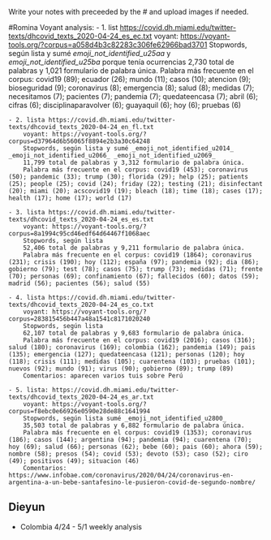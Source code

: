 Write your notes with preceeded by the # and upload images if needed.

#Romina
Voyant analysis:
	- 1. list https://covid.dh.miami.edu/twitter-texts/dhcovid_texts_2020-04-24_es_ec.txt
		 voyant: https://voyant-tools.org/?corpus=a058d4b3c82283c306fe62966bad3701
		 Stopwords, según lista y sumé _emoji_not_identified_u25aa_ y 
		_emoji_not_identified_u25ba_ porque tenía ocurrencias
		 2,730 total de palabras y 1,021 formulario de palabra única.
		 Palabra más frecuente en el corpus: covid19 (89); ecuador (26); mundo (11); casos (10); atencion (9); bioseguridad (9); coronavirus (8); emergencia (8); salud (8); medidas (7); necesitamos (7); pacientes (7); pandemia (7); quedateencasa (7); abril (6); cifras (6); disciplinaparavolver (6); guayaquil (6); hoy (6); pruebas (6)

	- 2. lista https://covid.dh.miami.edu/twitter-texts/dhcovid_texts_2020-04-24_en_fl.txt
		voyant: https://voyant-tools.org/?corpus=d37964d6b56065f8894e2b3a30c64248
		Stopwords, según lista y sumé _emoji_not_identified_u2014_ _emoji_not_identified_u2066_ _emoji_not_identified_u2069_
		11,799 total de palabras y 3,312 formulario de palabra única.
		Palabra más frecuente en el corpus: covid19 (453); coronavirus (50); pandemic (33); trump (30); florida (29); help (25); patients (25); people (25); covid (24); friday (22); testing (21); disinfectant (20); miami (20); acscovid19 (19); bleach (18); time (18); cases (17); health (17); home (17); world (17)

	- 3. lista https://covid.dh.miami.edu/twitter-texts/dhcovid_texts_2020-04-24_es_es.txt
		voyant: https://voyant-tools.org/?corpus=8a1994c95cd46edf64d64467f1068aec
		Stopwords, según lista
		52,406 total de palabras y 9,211 formulario de palabra única.
		Palabra más frecuente en el corpus: covid19 (1864); coronavirus (231); crisis (190); hoy (112); españa (97); pandemia (92); dia (86); gobierno (79); test (78); casos (75); trump (73); medidas (71); frente (70); personas (69); confinamiento (67); fallecidos (60); datos (59); madrid (56); pacientes (56); salud (55)

	- 4. lista https://covid.dh.miami.edu/twitter-texts/dhcovid_texts_2020-04-24_es_co.txt
		voyant: https://voyant-tools.org/?corpus=283815456b447a48a1541c8171020240
		Stopwords, según lista 
		62,107 total de palabras y 9,683 formulario de palabra única.
		Palabra más frecuente en el corpus: covid19 (2016); casos (316); salud (180); coronavirus (169); colombia (162); pandemia (149); pais (135); emergencia (127); quedateencasa (121); personas (120); hoy (118); crisis (111); medidas (105); cuarentena (103); pruebas (101); nuevos (92); mundo (91); virus (90); gobierno (89); trump (89)
		Comentarios: aparecen varios tuis sobre Perú

	- 5. lista: https://covid.dh.miami.edu/twitter-texts/dhcovid_texts_2020-04-24_es_ar.txt
		voyant: https://voyant-tools.org/?corpus=f8ebc0e66926e0590e28de88c1641994
		Stopwords, según lista sumé _emoji_not_identified_u2800_
		35,503 total de palabras y 6,882 formulario de palabra única.
		Palabra más frecuente en el corpus: covid19 (1353); coronavirus (186); casos (144); argentina (94); pandemia (94); cuarentena (70); hoy (69); salud (66); personas (62); bebe (60); pais (60); ahora (59); nombre (58); presos (54); covid (53); devoto (53); caso (52); ciro (49); positivos (49); situacion (46)
		Comentarios: https://www.infobae.com/coronavirus/2020/04/24/coronavirus-en-argentina-a-un-bebe-santafesino-le-pusieron-covid-de-segundo-nombre/
		

## Dieyun 
* Colombia 4/24 - 5/1 weekly analysis

 
